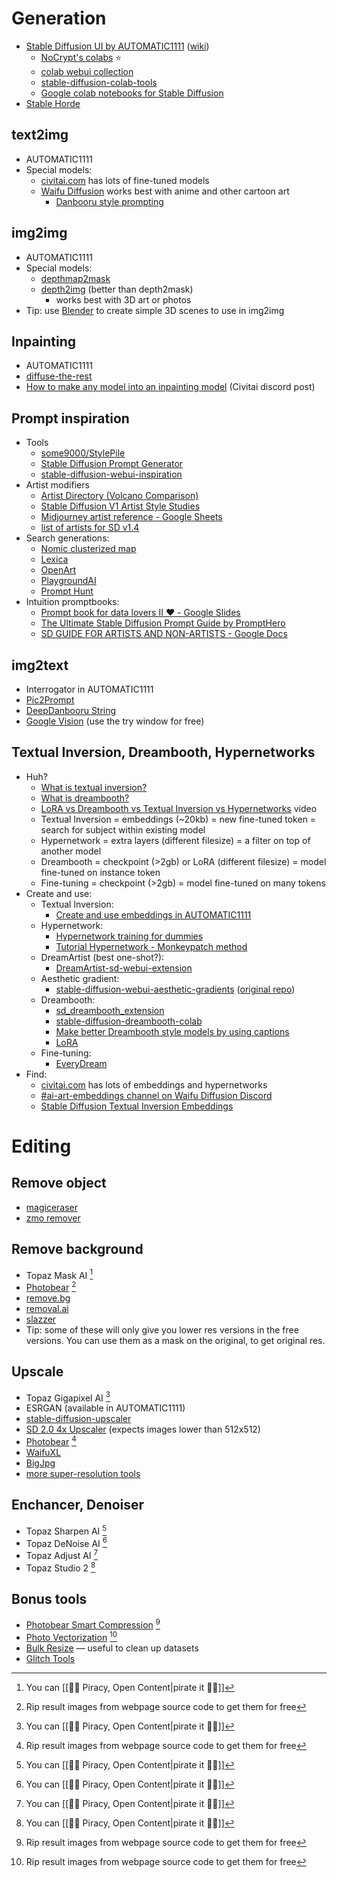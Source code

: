 
# Generation
- [Stable Diffusion UI by AUTOMATIC1111](https://github.com/AUTOMATIC1111/stable-diffusion-webui) ([wiki](https://github.com/AUTOMATIC1111/stable-diffusion-webui/wiki))
	- [NoCrypt's colabs](https://rentry.org/nocrypt) ⭐
	- [colab webui collection](https://github.com/camenduru/stable-diffusion-webui-colab)
	- [stable-diffusion-colab-tools](https://github.com/karaage0703/stable-diffusion-colab-tools)
	- [Google colab notebooks for Stable Diffusion](https://github.com/hashborgir/awesome-ai#google-colab-notebooks-for-stable-diffusion)
- [Stable Horde](https://stablehorde.net/)

## text2img
- AUTOMATIC1111
- Special models:
	- [civitai.com](https://civitai.com/) has lots of fine-tuned models
	- [Waifu Diffusion](https://huggingface.co/hakurei/waifu-diffusion-v1-4) works best with anime and other cartoon art
		- [Danbooru style prompting](https://gist.github.com/harubaru/f727cedacae336d1f7877c4bbe2196e1#prompting)

## img2img
- AUTOMATIC1111
- Special models:
	- [depthmap2mask](https://github.com/Extraltodeus/depthmap2mask)
	- [depth2img](https://github.com/AUTOMATIC1111/stable-diffusion-webui/pull/5542) (better than depth2mask)
		- works best with 3D art or photos
- Tip: use [Blender](https://www.blender.org/) to create simple 3D scenes to use in img2img

## Inpainting
- AUTOMATIC1111
- [diffuse-the-rest](https://huggingface.co/spaces/huggingface-projects/diffuse-the-rest)
- [How to make any model into an inpainting model](https://discord.com/channels/1037799583784370196/1066431771069140992) (Civitai discord post)

## Prompt inspiration
- Tools
	- [some9000/StylePile](https://github.com/some9000/StylePile)
	- [Stable Diffusion Prompt Generator](https://www.thomas.io/stable-diffusion-prompt-generator)
	- [stable-diffusion-webui-inspiration](https://github.com/yfszzx/stable-diffusion-webui-inspiration)
- Artist modifiers
	- [Artist Directory (Volcano Comparison)](https://aiartcreation.fandom.com/wiki/Artist_Directory_(Volcano_Comparison))
	- [Stable Diffusion V1 Artist Style Studies](https://proximacentaurib.notion.site/e28a4f8d97724f14a784a538b8589e7d?v=9d8b31b3cf544ed2bf2534446dbdfde0)
	- [Midjourney artist reference - Google Sheets](https://docs.google.com/spreadsheets/d/1e2MZ1K6WMTUuxlPAQ_2A0rz-H55NBykb66TY7DuerVg/edit#gid=2088669480)
	- [list of artists for SD v1.4](https://rentry.org/artists_sd-v1-4)
- Search generations:
	- [Nomic clusterized map](https://atlas.nomic.ai/map/809ef16a-5b2d-4291-b772-a913f4c8ee61/9ed7d171-650b-4526-85bf-3592ee51ea31)
	- [Lexica](https://lexica.art/)
	- [OpenArt](https://openart.ai/)
	- [PlaygroundAI](https://playgroundai.com/)
	- [Prompt Hunt](https://www.prompthunt.com/)
- Intuition promptbooks:
	- [Prompt book for data lovers II ❤️ - Google Slides](https://docs.google.com/presentation/d/1V8d6TIlKqB1j5xPFH7cCmgKOV_fMs4Cb4dwgjD5GIsg/edit#slide=id.g1834b964b0f_3_4)
	- [The Ultimate Stable Diffusion Prompt Guide by PromptHero](https://prompthero.com/stable-diffusion-prompt-guide)
	- [SD GUIDE FOR ARTISTS AND NON-ARTISTS - Google Docs](https://docs.google.com/document/d/1R2UZi5G-DXiz2HcCrfAFLYJoer_JPDEoZmV7wy1tEz0/edit#)

## img2text
- Interrogator in AUTOMATIC1111
- [Pic2Prompt](https://magicstudio.com/pic2prompt)
- [DeepDanbooru String](https://huggingface.co/spaces/NoCrypt/DeepDanbooru_string)
- [Google Vision](https://cloud.google.com/vision) (use the try window for free)

## Textual Inversion, Dreambooth, Hypernetworks
- Huh?
	- [What is textual inversion?](https://textual-inversion.github.io/)
	- [What is dreambooth?](https://dreambooth.github.io/)
	- [LoRA vs Dreambooth vs Textual Inversion vs Hypernetworks](https://www.youtube.com/watch?v=dVjMiJsuR5o) video
	- Textual Inversion = embeddings (~20kb) = new fine-tuned token = search for subject within existing model
	- Hypernetwork = extra layers (different filesize) = a filter on top of another model
	- Dreambooth = checkpoint (>2gb) or LoRA (different filesize) = model fine-tuned on instance token
	- Fine-tuning = checkpoint (>2gb) = model fine-tuned on many tokens
- Create and use:
	- Textual Inversion:
		- [Create and use embeddings in AUTOMATIC1111](https://github.com/AUTOMATIC1111/stable-diffusion-webui/wiki/Textual-Inversion)
	- Hypernetwork:
		- [Hypernetwork training for dummies](https://rentry.org/hypernetwork4dumdums)
		- [Tutorial Hypernetwork - Monkeypatch method](https://civitai.com/models/4086)
	- DreamArtist (best one-shot?):
		- [DreamArtist-sd-webui-extension](https://github.com/7eu7d7/DreamArtist-sd-webui-extension)
	- Aesthetic gradient:
		- [stable-diffusion-webui-aesthetic-gradients](https://github.com/AUTOMATIC1111/stable-diffusion-webui-aesthetic-gradients) ([original repo](https://github.com/vicgalle/stable-diffusion-aesthetic-gradients))
	- Dreambooth:
		- [sd_dreambooth_extension](https://github.com/d8ahazard/sd_dreambooth_extension)
		- [stable-diffusion-dreambooth-colab](https://github.com/camenduru/stable-diffusion-dreambooth-colab)
		- [Make better Dreambooth style models by using captions](https://old.reddit.com/r/StableDiffusion/comments/zcr644/make_better_dreambooth_style_models_by_using/)
		- [LoRA](https://rentry.org/lora_train)
	- Fine-tuning:
		- [EveryDream](https://github.com/victorchall/EveryDream2trainer)
- Find:
	- [civitai.com](https://civitai.com/) has lots of embeddings and hypernetworks
	- [\#ai-art-embeddings channel on Waifu Diffusion Discord](https://discord.com/channels/930499730843250783/1044620915377451058)
	- [Stable Diffusion Textual Inversion Embeddings](https://cyberes.github.io/stable-diffusion-textual-inversion-models/)

# Editing

## Remove object
- [magiceraser](https://magicstudio.com/magiceraser)
- [zmo remover](https://remover.zmo.ai/)

## Remove background
- Topaz Mask AI [^1]
- [Photobear](https://photobear.io/background_removal) [^2]
- [remove.bg](https://www.remove.bg/)
- [removal.ai](https://removal.ai/)
- [slazzer](https://www.slazzer.com/)
- Tip: some of these will only give you lower res versions in the free versions. You can use them as a mask on the original, to get original res. 

## Upscale
- Topaz Gigapixel AI [^1]
- ESRGAN (available in AUTOMATIC1111)
- [stable-diffusion-upscaler](https://huggingface.co/spaces/stabilityai/stable-diffusion-upscaler)
- [SD 2.0 4x Upscaler](https://huggingface.co/spaces/Manjushri/SD-2.0-4X-Upscaler) (expects images lower than 512x512)
- [Photobear](https://photobear.io/super_resolution) [^2]
- [WaifuXL](https://waifuxl.com/)
- [BigJpg](https://bigjpg.com/)
- [more super-resolution tools](https://replicate.com/collections/super-resolution)

## Enchancer, Denoiser
- Topaz Sharpen AI [^1]
- Topaz DeNoise AI [^1]
- Topaz Adjust AI [^1]
- Topaz Studio 2 [^1]

## Bonus tools
- [Photobear Smart Compression](https://photobear.io/compression) [^2]
- [Photo Vectorization](https://photobear.io/vectorize) [^2]
- [Bulk Resize](https://www.birme.net/) — useful to clean up datasets
- [Glitch Tools](Glitch-Tools)



[^1]: You can [[🏴‍☠️ Piracy, Open Content|pirate it 🏴‍☠️]]
[^2]:  Rip result images from webpage source code to get them for free